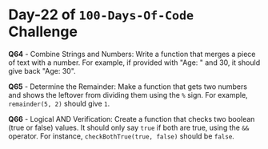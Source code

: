 # Day-22 of `100-Days-Of-Code` Challenge

**Q64** - Combine Strings and Numbers: Write a function that merges a piece of text with a number. For example, if provided with "Age: " and 30, it should give back "Age: 30".

**Q65** - Determine the Remainder: Make a function that gets two numbers and shows the leftover from dividing them using the `%` sign. For example, `remainder(5, 2)` should give `1`.

**Q66** - Logical AND Verification: Create a function that checks two boolean (true or false) values. It should only say `true` if both are true, using the `&&` operator. For instance, `checkBothTrue(true, false)` should be `false`.
